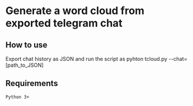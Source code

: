 # Generate a word cloud from exported telegram chat

## How to use

Export chat history as JSON and run the script as pyhton tcloud.py --chat=[path_to_JSON]

## Requirements

    Python 3+

